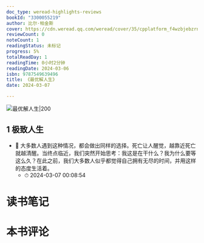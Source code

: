 ```yaml
---
doc_type: weread-highlights-reviews
bookId: "3300055219"
author: 比尔·帕金斯
cover: https://cdn.weread.qq.com/weread/cover/35/cpplatform_f4wzbjebzrn5yor7gi578h/t7_cpplatform_f4wzbjebzrn5yor7gi578h1681367860.jpg
reviewCount: 0
noteCount: 1
readingStatus: 未标记
progress: 5%
totalReadDay: 1
readingTime: 0小时2分钟
readingDate: 2024-03-06
isbn: 9787549639496
title: 《最优解人生》
date: 2024-03-07

---
```


![ 最优解人生|200](https://cdn.weread.qq.com/weread/cover/35/cpplatform_f4wzbjebzrn5yor7gi578h/t7_cpplatform_f4wzbjebzrn5yor7gi578h1681367860.jpg)


## 1 极致人生


- 📌 大多数人遇到这种情况，都会做出同样的选择。死亡让人醒觉，越靠近死亡就越清醒。当终点临近，我们突然开始思考：我这是在干什么？我为什么要等这么久？在此之前，我们大多数人似乎都觉得自己拥有无尽的时间，并用这样的态度生活着。 
    - ⏱ 2024-03-07 00:08:54 

# 读书笔记


# 本书评论
